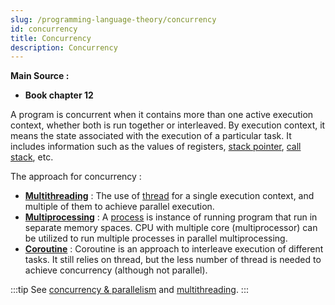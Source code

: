 ```yaml
---
slug: /programming-language-theory/concurrency
id: concurrency
title: Concurrency
description: Concurrency
---
```


**Main Source :**

- **Book chapter 12**

A program is concurrent when it contains more than one active execution context, whether both is run together or interleaved. By execution context, it means the state associated with the execution of a particular task. It includes information such as the values of registers, [stack pointer](/computer-organization-and-architecture/registers-and-ram#type-of-registers), [call stack](/programming-language-theory/subroutines#call-stack), etc.

The approach for concurrency :

- **[Multithreading](/computer-and-programming-fundamentals/concurrency-and-parallelism#multithreading)** : The use of [thread](/computer-and-programming-fundamentals/concurrency-and-parallelism#thread) for a single execution context, and multiple of them to achieve parallel execution.
- **[Multiprocessing](/computer-and-programming-fundamentals/concurrency-and-parallelism#multiprocessing)** : A [process](/computer-and-programming-fundamentals/concurrency-and-parallelism#process) is instance of running program that run in separate memory spaces. CPU with multiple core (multiprocessor) can be utilized to run multiple processes in parallel multiprocessing.
- **[Coroutine](/computer-and-programming-fundamentals/concurrency-and-parallelism#coroutine)** : Coroutine is an approach to interleave execution of different tasks. It still relies on thread, but the less number of thread is needed to achieve concurrency (although not parallel).

:::tip
See [concurrency & parallelism](/computer-and-programming-fundamentals/concurrency-and-parallelism) and [multithreading](/operating-system/multithreading).
:::
